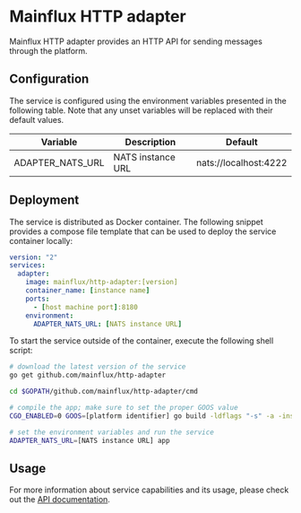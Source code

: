 # Mainflux HTTP adapter

Mainflux HTTP adapter provides an HTTP API for sending messages through the
platform.

## Configuration

The service is configured using the environment variables presented in the
following table. Note that any unset variables will be replaced with their
default values.

| Variable         | Description       | Default               |
|------------------|-------------------|-----------------------|
| ADAPTER_NATS_URL | NATS instance URL | nats://localhost:4222 |

## Deployment

The service is distributed as Docker container. The following snippet provides
a compose file template that can be used to deploy the service container locally:

```yaml
version: "2"
services:
  adapter:
    image: mainflux/http-adapter:[version]
    container_name: [instance name]
    ports:
      - [host machine port]:8180
    environment:
      ADAPTER_NATS_URL: [NATS instance URL]
```

To start the service outside of the container, execute the following shell script:

```bash
# download the latest version of the service
go get github.com/mainflux/http-adapter

cd $GOPATH/github.com/mainflux/http-adapter/cmd

# compile the app; make sure to set the proper GOOS value
CGO_ENABLED=0 GOOS=[platform identifier] go build -ldflags "-s" -a -installsuffix cgo -o app

# set the environment variables and run the service
ADAPTER_NATS_URL=[NATS instance URL] app
```

## Usage

For more information about service capabilities and its usage, please check out
the [API documentation](swagger.yaml).
